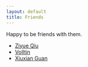 ```yaml
---
layout: default
title: Friends
---
```

Happy to be friends with them.

- [Ziyue Qiu][1]
- [Volltin][2]
- [Xiuxian Guan][3]



[1]: https://ustcqzy.github.io/
[2]: https://volltin.com/
[3]: https://guanxiux.github.io/selfie/